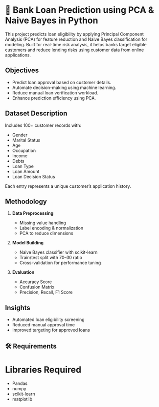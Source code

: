# 🏦 Bank Loan Prediction using PCA & Naive Bayes in Python

This project predicts loan eligibility by applying Principal Component Analysis (PCA) for feature reduction and Naive Bayes classification for modeling. Built for real-time risk analysis, it helps banks target eligible customers and reduce lending risks using customer data from online applications.

## Objectives
- Predict loan approval based on customer details.
- Automate decision-making using machine learning.
- Reduce manual loan verification workload.
- Enhance prediction efficiency using PCA.

## Dataset Description
Includes 100+ customer records with:
- Gender  
- Marital Status  
- Age  
- Occupation  
- Income  
- Debts  
- Loan Type  
- Loan Amount  
- Loan Decision Status

Each entry represents a unique customer’s application history.

## Methodology
1. **Data Preprocessing**
   - Missing value handling
   - Label encoding & normalization
   - PCA to reduce dimensions

2. **Model Building**
   - Naive Bayes classifier with scikit-learn
   - Train/test split with 70–30 ratio
   - Cross-validation for performance tuning

3. **Evaluation**
   - Accuracy Score
   - Confusion Matrix
   - Precision, Recall, F1 Score

## Insights
- Automated loan eligibility screening
-  Reduced manual approval time
-  Improved targeting for approved loans

## 🛠 Requirements

# Libraries Required

- Pandas
- numpy
- scikit-learn
- matplotlib
